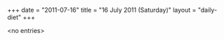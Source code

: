 +++
date = "2011-07-16"
title = "16 July 2011 (Saturday)"
layout = "daily-diet"
+++

<p>&lt;no entries&gt;</p>